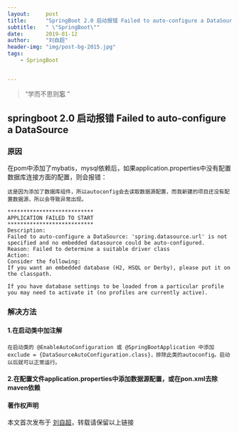 ```yaml
---
layout:     post
title:      "SpringBoot 2.0 启动报错 Failed to auto-configure a DataSource"
subtitle:   " \"SpringBoot\""
date:       2019-01-12
author:     "刘自超"
header-img: "img/post-bg-2015.jpg"
tags:
    - SpringBoot


---
```


> “学而不思则**忘** ”



## springboot 2.0 启动报错 Failed to auto-configure a DataSource

### 原因

在pom中添加了mybatis，mysql依赖后，如果application.properties中没有配置数据库连接方面的配置，则会报错：

```
这是因为添加了数据库组件，所以autoconfig会去读取数据源配置，而我新建的项目还没有配置数据源，所以会导致异常出现。
```



```
***************************
APPLICATION FAILED TO START
***************************
Description:
Failed to auto-configure a DataSource: 'spring.datasource.url' is not specified and no embedded datasource could be auto-configured.
Reason: Failed to determine a suitable driver class
Action:
Consider the following:
If you want an embedded database (H2, HSQL or Derby), please put it on the classpath.

If you have database settings to be loaded from a particular profile you may need to activate it (no profiles are currently active).
```

### 解决方法

#### 1.在启动类中加注解

```
在启动类的 @EnableAutoConfiguration 或 @SpringBootApplication 中添加
exclude = {DataSourceAutoConfiguration.class}，排除此类的autoconfig。启动以后就可以正常运行。
```

#### 2.在配置文件application.properties中添加数据源配置，或在pon.xml去除maven依赖





#### 著作权声明

本文首次发布于 [刘自超](https://bigdatajava.github.io/blogspot/)，转载请保留以上链接